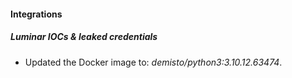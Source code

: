 #### Integrations
##### Luminar IOCs & leaked credentials
- Updated the Docker image to: *demisto/python3:3.10.12.63474*.
